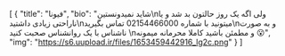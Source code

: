 [
  {
    "title": "فیونا",
    "bio": "شاید نمیدونستین\nولی اگه یک روز حالتون بد شد و یا ناراحتی زیادی داشتید\nمیتونید با شماره 02154466000 تماس بگیرید\nو به صورت ناشناس با یک روانشناس صحبت کنید \nو مطمئن باشید کاملا محرمانه میمونه 😮",
    "img": "https://s6.uupload.ir/files/1653459442916_lg2c.png"
  }
]
